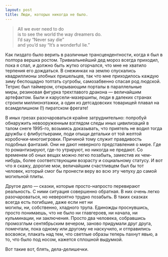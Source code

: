```yaml
---
layout: post
title: Люди, которых никогда не было.
---
```


> All we ever need to do  
> is to see the world the way dreamers do.  
> I’d say “Never say die”  
> and you’d say “It’s a wonderful lie.”

Как пиздато было верить в различные трансцендентности, когда я был в полтора вершка ростом. Тривиальнейший дед мороз всегда приходил, пока я спал,&nbsp;и должно быть жутко огорчался,&nbsp;что мне не хватило терпения его дождаться. В снежинках на землю спускались квадриллионы злобных пришельцев,&nbsp;так что мне приходилось каждую зиму беспощадно топтать сугробы,&nbsp;самозабвенно спасая род людской. Тетрис был таймером, открывающим порталы в параллельные миры,&nbsp;резиновая фигурка трехглавого дракона — величайшим артефактом. Были и карусели-мазершипы, люди в далеких странах строили миллионэтажки, а один из детсадовских товарищей плавал на всамделишном (!)&nbsp;пиратском фрегате!

В иных грезах разочароваться крайне затруднительно: попробуй обнаружить невооруженным взглядом следы иных цивилизаций в талом снеге 1995-го,&nbsp;возьмись доказывать,&nbsp;что приятель не водил тогда дружбы с флибустьерами, поди отыщи детальки от той желтой коробочки-многоигровки. Причиной тому служит правдивость подобных фантазий. Они не дают неверного представления о мире. Где то романтизируют,&nbsp;где-то утрируют, но никогда не предают. Со временем об оных вещах можно легко позабыть, заместив их чем-нибудь,&nbsp;более соответствующим возрасту и социальному статусу. И вот что я скажу, дорогие мои,&nbsp;величайшим счастливцем был бы тот человек,&nbsp;который смог бы пронести веру во всю эту чепуху до самой могильной плиты.

Другое дело — сказки,&nbsp;которые просто-напросто перевирают реальность. С ними ситуация совершенно обратная. В них очень легко разочароваться,&nbsp;но невероятно трудно позабыть. В таких сказках всегда есть погибшие,&nbsp;даже если нет ни могилы,&nbsp;ни,&nbsp;собственно,&nbsp;хладного трупа. Единожды проснувшись, просто понимаешь,&nbsp;что не было ни главгероев,&nbsp;ни начала,&nbsp;ни кульминации,&nbsp;ни заключения. Просто два человека,&nbsp;собравшись промозглым сентябрьским вечером, заново придумали друг друга, помечтали, пока одному или другому не наскучило, и отправились восвояси, плакать над тем, что светлые образы теперь пахнут явью,&nbsp;а то,&nbsp;что было под носом,&nbsp;кажется сплошной выдумкой.

Вот такие вот,&nbsp;блять, дела-делишечки.

